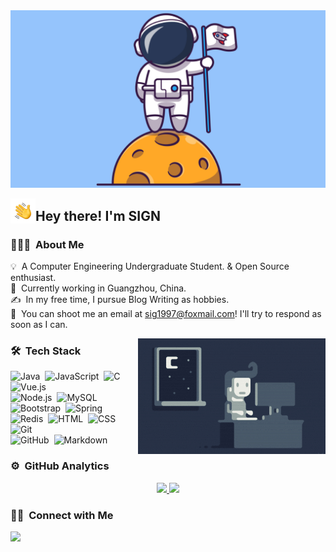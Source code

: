 <img src="assets/banner.jpg" alt="Banner"/>

<img alt="Night Coding" src="assets\Hand Wave.gif" width='40' align="left"/><h2>Hey there! I'm SIGN</h2>

<!-- ## 👋 &nbsp;Hey there! I'm SIGN -->

### 👨🏻‍💻 &nbsp;About Me

💡 &nbsp;A Computer Engineering Undergraduate Student. & Open Source enthusiast.\
🌱 &nbsp;Currently working in Guangzhou, China.\
✍️ &nbsp;In my free time, I pursue Blog Writing as hobbies.\
💬 &nbsp;You can shoot me an email at sig1997@foxmail.com! I'll try to respond as soon as I can.

<img alt="Night Coding" src="https://raw.githubusercontent.com/AVS1508/AVS1508/master/assets/Night-Coding.gif" align="right"/>

### 🛠 &nbsp;Tech Stack
![Java](https://img.shields.io/badge/-Java-05122A?style=flat&logo=Java&logoColor=FFA518)&nbsp;
![JavaScript](https://img.shields.io/badge/-JavaScript-05122A?style=flat&logo=javascript)&nbsp;
![C](https://img.shields.io/badge/-C-05122A?style=flat&logo=C&logoColor=A8B9CC)&nbsp;
![Vue.js](https://img.shields.io/badge/-VueJS-333333?style=flat&logo=Vue.js)\
![Node.js](https://img.shields.io/badge/-Node.js-05122A?style=flat&logo=node.js)&nbsp;
![MySQL](https://img.shields.io/badge/-MySQL-333333?style=flat&logo=mysql)&nbsp;
![Bootstrap](https://img.shields.io/badge/-Bootstrap-05122A?style=flat&logo=bootstrap&logoColor=563D7C)&nbsp;
![Spring](https://img.shields.io/badge/-Spring-333333?style=flat&logo=Spring)\
![Redis](https://img.shields.io/badge/-Redis-black?style=flat&logo=Redis)&nbsp;
![HTML](https://img.shields.io/badge/-HTML-05122A?style=flat&logo=HTML5)&nbsp;
![CSS](https://img.shields.io/badge/-CSS-05122A?style=flat&logo=CSS3&logoColor=1572B6)&nbsp;
![Git](https://img.shields.io/badge/-Git-05122A?style=flat&logo=git)\
![GitHub](https://img.shields.io/badge/-GitHub-05122A?style=flat&logo=github)&nbsp;
![Markdown](https://img.shields.io/badge/-Markdown-05122A?style=flat&logo=markdown)

### ⚙️ &nbsp;GitHub Analytics

<p align="center">
<a href="https://github.com/WYUSIG">
  <img height="180em" src="https://github-readme-stats-eight-theta.vercel.app/api?username=WYUSIG&show_icons=true&theme=algolia&include_all_commits=true&count_private=true"/>
  <img height="180em" src="https://github-readme-stats-eight-theta.vercel.app/api/top-langs/?username=WYUSIG&layout=compact&langs_count=8&theme=algolia"/>
</a>
</p>


### 🤝🏻 &nbsp;Connect with Me

<p align="left">
<a href="mailto:sig1997@foxmail.com"><img src="https://img.shields.io/badge/-sig1997@foxmail.com-D14836?style=flat&logo=Gmail&logoColor=white"/></a>
</p>
